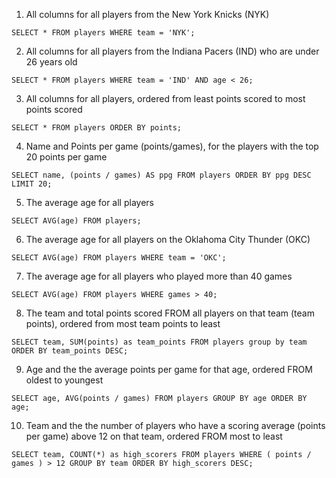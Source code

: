 1. All columns for all players from the New York Knicks (NYK)
  ```
  SELECT * FROM players WHERE team = 'NYK';
  ```

2. All columns for all players from the Indiana Pacers (IND) who are under 26 years old
  ```
  SELECT * FROM players WHERE team = 'IND' AND age < 26;
  ```

3. All columns for all players, ordered from least points scored to most points scored
  ```
  SELECT * FROM players ORDER BY points;
  ```

4. Name and Points per game (points/games), for the players with the top 20 points per game
  ```
  SELECT name, (points / games) AS ppg FROM players ORDER BY ppg DESC LIMIT 20;
  ```

5. The average age for all players
  ```
  SELECT AVG(age) FROM players;
  ```

6. The average age for all players on the Oklahoma City Thunder (OKC)
  ```
  SELECT AVG(age) FROM players WHERE team = 'OKC';
  ```

7. The average age for all players who played more than 40 games
  ```
  SELECT AVG(age) FROM players WHERE games > 40;
  ```

8. The team and total points scored FROM all players on that team (team points), ordered from most team points to least
  ```
  SELECT team, SUM(points) as team_points FROM players group by team ORDER BY team_points DESC;
  ```

9. Age and the the average points per game for that age, ordered FROM oldest to youngest
  ```
  SELECT age, AVG(points / games) FROM players GROUP BY age ORDER BY age;
  ```

10. Team and the the number of players who have a scoring average (points per game) above 12 on that team, ordered FROM most to least
  ```
  SELECT team, COUNT(*) as high_scorers FROM players WHERE ( points / games ) > 12 GROUP BY team ORDER BY high_scorers DESC;
  ```